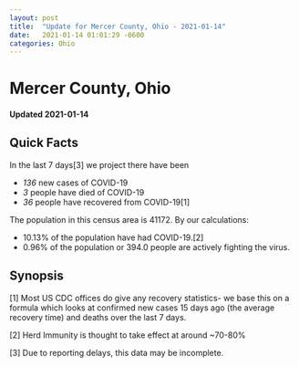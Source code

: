 ```yaml
---
layout: post
title:  "Update for Mercer County, Ohio - 2021-01-14"
date:   2021-01-14 01:01:29 -0600
categories: Ohio
---
```


# Mercer County, Ohio
#### Updated 2021-01-14

## Quick Facts

In the last 7 days[3] we project there have been
- *136* new cases of COVID-19
- *3* people have died of COVID-19
- *36* people have recovered from COVID-19[1]

The population in this census area is 41172. By our calculations:
- 10.13% of the population have had COVID-19.[2]
- 0.96% of the population or 394.0 people are actively fighting the virus.

## Synopsis




[1] Most US CDC offices do give any recovery statistics- we base this on a formula which looks at confirmed new cases
15 days ago (the average recovery time) and deaths over the last 7 days.

[2] Herd Immunity is thought to take effect at around ~70-80%

[3] Due to reporting delays, this data may be incomplete.
 
    